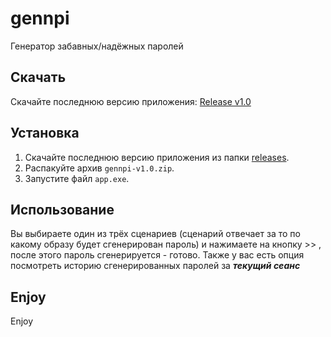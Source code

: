# gennpi
Генератор забавных/надёжных паролей

## Скачать

Скачайте последнюю версию приложения: [Release v1.0](https://github.com/w1thoutmates/gennpi/releases/tag/main)

## Установка

1. Скачайте последнюю версию приложения из папки [releases](gennp/releases/).
2. Распакуйте архив `gennpi-v1.0.zip`.
3. Запустите файл `app.exe`.

## Использование

Вы выбираете один из трёх сценариев (сценарий отвечает за то по какому образу будет сгенерирован пароль) и нажимаете на кнопку >> , после этого пароль сгенерируется - готово.
Также у вас есть опция посмотреть историю сгенерированных паролей за ***текущий сеанс***

## Enjoy

Enjoy
